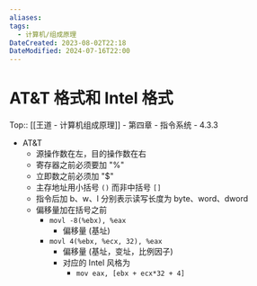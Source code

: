 ```yaml
---
aliases: 
tags:
  - 计算机/组成原理
DateCreated: 2023-08-02T22:18
DateModified: 2024-07-16T22:00
---
```

# AT&T 格式和 Intel 格式
Top:: [[王道 - 计算机组成原理]] - 第四章 - 指令系统 - 4.3.3

- AT&T
	- 源操作数在左，目的操作数在右
	- 寄存器之前必须要加 "%"
	- 立即数之前必须加 "$"
	- 主存地址用小括号 `()` 而非中括号 `[]`
	- 指令后加 b、w、l 分别表示读写长度为 byte、word、dword
	- 偏移量加在括号之前
		- `movl -8(%ebx), %eax`
			- 偏移量 (基址)
		- `movl 4(%ebx, %ecx, 32), %eax`
			- 偏移量 (基址，变址，比例因子)
			- 对应的 Intel 风格为
				- `mov eax, [ebx + ecx*32 + 4]`
